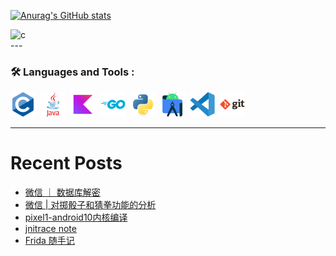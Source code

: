 




[![Anurag's GitHub stats](https://github-readme-stats.vercel.app/api?username=runtimme&show_icons=true)](https://github.com/anuraghazra/github-readme-stats)

<div>
 <img src="https://github-readme-stats.vercel.app/api?username=runtimme&show_icons=true" title="c" alt="c" width="100%" height="40"/>&nbsp;
</div>
---

### :hammer_and_wrench: Languages and Tools :
<div>
   <img src="https://github.com/devicons/devicon/blob/master/icons/c/c-original.svg" title="c" alt="c" width="40" height="40"/>&nbsp;
  <img src="https://github.com/devicons/devicon/blob/master/icons/java/java-original-wordmark.svg" title="Java" alt="Java" width="40" height="40"/>&nbsp;
  <img src="https://github.com/devicons/devicon/blob/master/icons/kotlin/kotlin-original.svg" title="kotlin" alt="kotlin" width="40" height="40"/>&nbsp;
  <img src="https://github.com/devicons/devicon/blob/master/icons/go/go-original-wordmark.svg" title="go" alt="go" width="40" height="40"/>&nbsp;
  <img src="https://github.com/devicons/devicon/blob/master/icons/python/python-original.svg" title="python" alt="python" width="40" height="40"/>&nbsp;
  <img src="https://github.com/devicons/devicon/blob/master/icons/androidstudio/androidstudio-original.svg" title="androidstudio" alt="androidstudio" width="40" height="40"/>&nbsp;
  <img src="https://github.com/devicons/devicon/blob/master/icons/vscode/vscode-original.svg" title="vscode" alt="vscode" width="40" height="40"/>&nbsp;
  <img src="https://github.com/devicons/devicon/blob/master/icons/git/git-original-wordmark.svg" title="Git" **alt="Git" width="40" height="40"/>
</div>

---

# Recent Posts
<!-- BLOG-POST-LIST:START -->
- [微信 ｜ 数据库解密](https://reao.io/archives/347/)
- [微信 | 对掷骰子和猜拳功能的分析](https://reao.io/archives/331/)
- [pixel1-android10内核编译](https://reao.io/archives/330/)
- [jnitrace note](https://reao.io/archives/320/)
- [Frida 随手记](https://reao.io/archives/241/)
<!-- BLOG-POST-LIST:END -->

